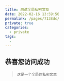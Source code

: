 ```yaml
---
title: 测试全局私密文章
date: 2022-02-16 13:59:56
permalink: /pages/7138dc/
private: true
categories: 
  - private
tags: 
  - 
---
```


## 恭喜您访问成功

>`这是一个全局的私密文章`
